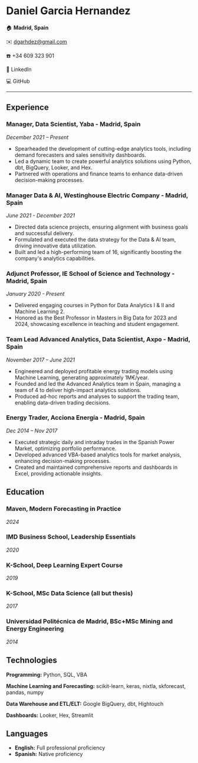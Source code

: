 # Daniel Garcia Hernandez

:house: **Madrid, Spain**

:envelope: <dgarhdez@gmail.com>

:phone: +34 609 323 901

:necktie: LinkedIn

:computer: GitHub

---

## Experience

### Manager, Data Scientist, Yaba - Madrid, Spain

*December 2021 – Present*

* Spearheaded the development of cutting-edge analytics tools, including demand forecasters and sales sensitivity dashboards.
* Led a dynamic team to create powerful analytics solutions using Python, dbt, BigQuery, Looker, and Hex.
* Partnered with operations and finance teams to enhance data-driven decision-making processes.

### Manager Data & AI, Westinghouse Electric Company - Madrid, Spain

*June 2021 - December 2021*

* Directed data science projects, ensuring alignment with business goals and successful delivery.
* Formulated and executed the data strategy for the Data & AI team, driving innovative data utilization.
* Built and led a high-performing team of 16, significantly boosting the company's analytics capabilities.

### Adjunct Professor, IE School of Science and Technology - Madrid, Spain

*January 2020 - Present*

* Delivered engaging courses in Python for Data Analytics I & II and Machine Learning 2.
* Honored as the Best Professor in Masters in Big Data for 2023 and 2024, showcasing excellence in teaching and student engagement.

### Team Lead Advanced Analytics, Data Scientist, Axpo - Madrid, Spain

*November 2017 – June 2021*

* Engineered and deployed profitable energy trading models using Machine Learning, generating approximately 1M€/year.
* Founded and led the Advanced Analytics team in Spain, managing a team of 4 to deliver high-impact analytics solutions.
* Produced ad-hoc reports and analyses to support the trading team, enabling data-driven trading decisions.

### Energy Trader, Acciona Energía - Madrid, Spain

*Dec 2014 – Nov 2017*

* Executed strategic daily and intraday trades in the Spanish Power Market, optimizing portfolio performance.
* Developed advanced VBA-based analytics tools for market analysis, enhancing decision-making processes.
* Created and maintained comprehensive reports and dashboards in Excel, providing actionable insights.

## Education

### Maven, Modern Forecasting in Practice

*2024*

### IMD Business School, Leadership Essentials

*2020*

### K-School, Deep Learning Expert Course

*2019*

### K-School, MSc Data Science (all but thesis)

*2017*

### Universidad Politécnica de Madrid, BSc+MSc Mining and Energy Engineering

*2014*

## Technologies

**Programming:** Python, SQL, VBA

**Machine Learning and Forecasting:** scikit-learn, keras, nixtla, skforecast, pandas, numpy

**Data Warehouse and ETL/ELT:** Google BigQuery, dbt, Hightouch

**Dashboards:** Looker, Hex, Streamlit

## Languages

* **English:** Full professional proficiency
* **Spanish:** Native proficiency
